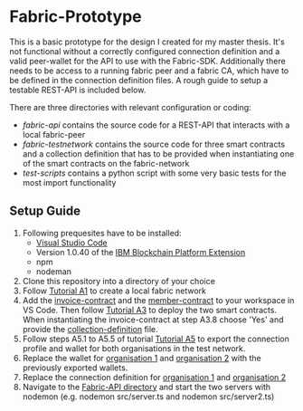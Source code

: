 # Fabric-Prototype
This is a basic prototype for the design I created for my master thesis. It's not functional without a correctly configured connection definition and a valid peer-wallet for the API to use with the Fabric-SDK. Additionally there needs to be access to a running fabric peer and a fabric CA, which have to be defined in the connection definition files. A rough guide to setup a testable REST-API is included below.  

There are three directories with relevant configuration or coding:
- *fabric-api* contains the source code for a REST-API that interacts with a local fabric-peer
- *fabric-testnetwork* contains the source code for three smart contracts and a collection definition that has to be provided when instantiating one of the smart contracts on the fabric-network
- *test-scripts* contains a python script with some very basic tests for the most import functionality

## Setup Guide
1. Following prequesites have to be installed:
   * [Visual Studio Code](https://code.visualstudio.com) 
   * Version 1.0.40 of the [IBM Blockchain Platform Extension](https://marketplace.visualstudio.com/items?itemName=IBMBlockchain.ibm-blockchain-platform)
   * npm
   * nodeman 
2. Clone this repository into a directory of your choice
3. Follow [Tutorial A1](files/a1.pdf) to create a local fabric network
4. Add the [invoice-contract](fabric-testnet/smart_contracts/invoice-contract) and the [member-contract](fabric-testnet/smart_contracts/member-contract) to your workspace in VS Code. Then follow [Tutorial A3](files/a3.pdf) to deploy the two smart contracts. When instantiating the invoice-contract at step A3.8 choose 'Yes' and provide the [collection-definition](fabric-testnet/private_collections/PrivateCollection.json) file.
5. Follow steps A5.1 to A5.5 of tutorial [Tutorial A5](files/a5.pdf) to export the connection profile and wallet for both organisations in the test network.
6. Replace the wallet for [organisation 1](fabric-api/Org1Wallet/) and [organisation 2](fabric-api/Org2Wallet/) with the previously exported wallets.  
7. Replace the connection definition for [organisation 1](fabric-prototype/fabric-api/connection_org1.json) and [organisation 2](fabric-api/connection_org2.json)
8. Navigate to the [Fabric-API directory](fabric-api/) and start the two servers with nodemon (e.g. nodemon src/server.ts and nodemon src/server2.ts)


